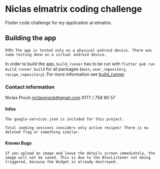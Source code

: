 # Niclas elmatrix coding challenge

Flutter code challenge for my application at elmatrix.

## Building the app
Info: `The app is tested only on a physical android device. There was some testing done on a virtual android device.`

In order to build the app, `build_runner` has to be run with `flutter pub run build_runner build` for all packages (`main`, `user_repository`, `recipe_repository`). For more information see [build_runner](https://pub.dev/packages/build_runner).

### Contact information 
Niclas Prock
niclasprock@gmail.com
0177 / 758 90 57

#### Infos
    The google-services.json is included for this project.

    Total cooking sessions considers only active recipes! There is no deleted flag or something similar.

#### Known Bugs
    If you upload an image and leave the details screen immediately, the image will not be saved. This is due to the BlocListener not being triggered, because the Widget is already destroyed.